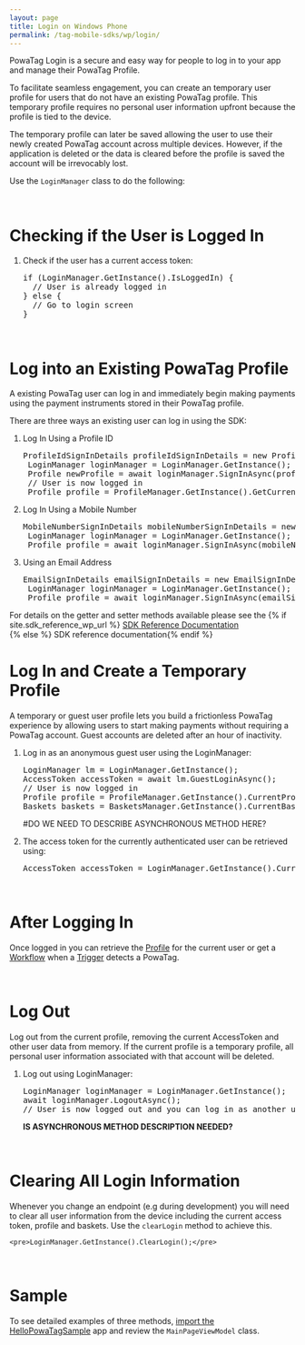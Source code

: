 ```yaml
---
layout: page
title: Login on Windows Phone
permalink: /tag-mobile-sdks/wp/login/
---
```


PowaTag Login is a secure and easy way for people to log in to your app and manage their PowaTag Profile.

To facilitate seamless engagement, you can create an temporary user profile for users that do not have an existing PowaTag profile. This temporary profile requires no personal user information upfront because the profile is tied to the device. 

The temporary profile can later be saved allowing the user to use their newly created PowaTag account across multiple devices. However, if the application is deleted or the data is cleared before the profile is saved the account will be irrevocably lost.

Use the <code>LoginManager</code> class to do the following:

<br />

# Checking if the User is Logged In

1. Check if the user has a current access token:

    <pre>if (LoginManager.GetInstance().IsLoggedIn) {
     // User is already logged in
   } else {
     // Go to login screen
   }</pre>

<br />

# Log into an Existing PowaTag Profile

A existing PowaTag user can log in and immediately begin making payments using the payment instruments stored in their PowaTag profile.

There are three ways an existing user can log in using the SDK: 

1. Log In Using a Profile ID
	
	<pre>ProfileIdSignInDetails profileIdSignInDetails = new ProfileIdSignInDetails(signInDiag.ProfileId, signInDiag.Password);
	LoginManager loginManager = LoginManager.GetInstance();
	Profile newProfile = await loginManager.SignInAsync(profileIdSignInDetails);
	// User is now logged in
	Profile profile = ProfileManager.GetInstance().GetCurrentProfile();</pre>


2. Log In Using a Mobile Number

	<pre>MobileNumberSignInDetails mobileNumberSignInDetails = new MobileNumberSignInDetails(signInDiag.MobileNumber, signInDiag.Password);
	LoginManager loginManager = LoginManager.GetInstance();
	Profile profile = await loginManager.SignInAsync(mobileNumberSignInDetails);</pre>

	
3. Using an Email Address

	<pre>EmailSignInDetails emailSignInDetails = new EmailSignInDetails(signInDiag.Email, signInDiag.Password);
	LoginManager loginManager = LoginManager.GetInstance();
	Profile profile = await loginManager.SignInAsync(emailSignInDetails);</pre>

	
For details on the getter and setter methods available please see the {% if site.sdk_reference_wp_url  %} <a href="{{site.sdk_reference_wp_url}}" target="_blank">SDK Reference Documentation</a><br /> {% else %} SDK reference documentation{% endif %} 
<br/>	



# Log In and Create a Temporary Profile

A temporary or guest user profile lets you build a frictionless PowaTag experience by allowing users to start making payments without requiring a PowaTag account. Guest accounts are deleted after an hour of inactivity.

1. Log in as an anonymous guest user using the LoginManager:

    <pre>LoginManager lm = LoginManager.GetInstance();
   AccessToken accessToken = await lm.GuestLoginAsync();
   // User is now logged in
   Profile profile = ProfileManager.GetInstance().CurrentProfile;
   Baskets baskets = BasketsManager.GetInstance().CurrentBaskets;</pre>

   #DO WE NEED TO DESCRIBE ASYNCHRONOUS METHOD HERE?
   
2. The access token for the currently authenticated user can be retrieved using:

    <pre>AccessToken accessToken = LoginManager.GetInstance().CurrentAccessToken();</pre>

<br />

# After Logging In

Once logged in you can retrieve the [Profile]({{site.baseurl}}/tag-mobile-sdks/wp/profile/) for the current user or get a [Workflow]({{site.baseurl}}/tag-mobile-sdks/wp/workflows/) when a [Trigger]({{site.baseurl}}/tag-mobile-sdks/wp/triggers/) detects a PowaTag.

<br />

# Log Out

Log out from the current profile, removing the current AccessToken and other user data from memory. If the current profile is a temporary profile, all personal user information associated with that account will be deleted.


1. Log out using LoginManager:

    <pre>LoginManager loginManager = LoginManager.GetInstance();
   await loginManager.LogoutAsync();
   // User is now logged out and you can log in as another user</pre>
   
   
      <b>IS ASYNCHRONOUS METHOD DESCRIPTION NEEDED?</b>

   <br/>
   
# Clearing All Login Information 
 
 Whenever you change an endpoint (e.g during development) you will need to clear all user information from the device including the current access token, profile and baskets. Use the <code>clearLogin</code> method to achieve this.
	
	<pre>LoginManager.GetInstance().ClearLogin();</pre>
	
<br/>	

# Sample

To see detailed examples of three methods, [import the HelloPowaTagSample]({{site.baseurl}}/tag-mobile-sdks/wp/start/#importing-the-sample-app) app and review the <code>MainPageViewModel</code> class.
    
<br/>   
   
   
   
   
   
   
   
   
   
   
   
   
   
   